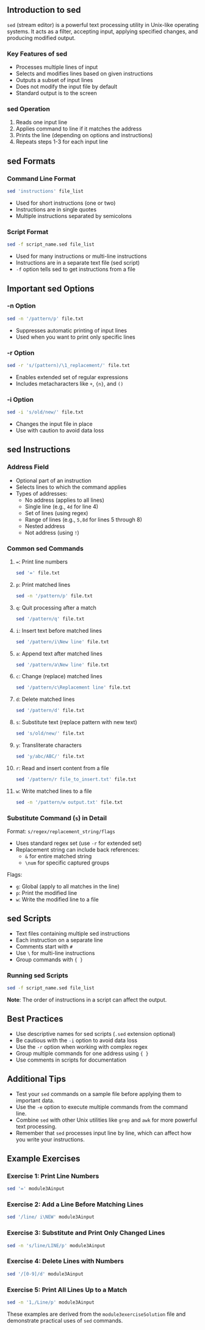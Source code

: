 ## Introduction to sed

`sed` (stream editor) is a powerful text processing utility in Unix-like operating systems. It acts as a filter, accepting input, applying specified changes, and producing modified output.

### Key Features of sed

- Processes multiple lines of input
- Selects and modifies lines based on given instructions
- Outputs a subset of input lines
- Does not modify the input file by default
- Standard output is to the screen

### sed Operation

1. Reads one input line
2. Applies command to line if it matches the address
3. Prints the line (depending on options and instructions)
4. Repeats steps 1-3 for each input line

## sed Formats

### Command Line Format

```bash
sed 'instructions' file_list
```

- Used for short instructions (one or two)
- Instructions are in single quotes
- Multiple instructions separated by semicolons

### Script Format

```bash
sed -f script_name.sed file_list
```

- Used for many instructions or multi-line instructions
- Instructions are in a separate text file (sed script)
- `-f` option tells sed to get instructions from a file

## Important sed Options

### -n Option

```bash
sed -n '/pattern/p' file.txt
```

- Suppresses automatic printing of input lines
- Used when you want to print only specific lines

### -r Option

```bash
sed -r 's/(pattern)/\1_replacement/' file.txt
```

- Enables extended set of regular expressions
- Includes metacharacters like `+`, `{n}`, and `()`

### -i Option

```bash
sed -i 's/old/new/' file.txt
```

- Changes the input file in place
- Use with caution to avoid data loss

## sed Instructions

### Address Field

- Optional part of an instruction
- Selects lines to which the command applies
- Types of addresses:
  - No address (applies to all lines)
  - Single line (e.g., `4d` for line 4)
  - Set of lines (using regex)
  - Range of lines (e.g., `5,8d` for lines 5 through 8)
  - Nested address
  - Not address (using `!`)

### Common sed Commands

1. `=`: Print line numbers
   ```bash
   sed '=' file.txt
   ```
2. `p`: Print matched lines
   ```bash
   sed -n '/pattern/p' file.txt
   ```
3. `q`: Quit processing after a match
   ```bash
   sed '/pattern/q' file.txt
   ```
4. `i`: Insert text before matched lines
   ```bash
   sed '/pattern/i\New line' file.txt
   ```
5. `a`: Append text after matched lines
   ```bash
   sed '/pattern/a\New line' file.txt
   ```
6. `c`: Change (replace) matched lines
   ```bash
   sed '/pattern/c\Replacement line' file.txt
   ```
7. `d`: Delete matched lines
   ```bash
   sed '/pattern/d' file.txt
   ```
8. `s`: Substitute text (replace pattern with new text)
   ```bash
   sed 's/old/new/' file.txt
   ```
9. `y`: Transliterate characters
   ```bash
   sed 'y/abc/ABC/' file.txt
   ```
10. `r`: Read and insert content from a file
    ```bash
    sed '/pattern/r file_to_insert.txt' file.txt
    ```
11. `w`: Write matched lines to a file
    ```bash
    sed -n '/pattern/w output.txt' file.txt
    ```

### Substitute Command (`s`) in Detail

Format: `s/regex/replacement_string/flags`

- Uses standard regex set (use `-r` for extended set)
- Replacement string can include back references:
  - `&` for entire matched string
  - `\num` for specific captured groups

Flags:
- `g`: Global (apply to all matches in the line)
- `p`: Print the modified line
- `w`: Write the modified line to a file

## sed Scripts

- Text files containing multiple sed instructions
- Each instruction on a separate line
- Comments start with `#`
- Use `\` for multi-line instructions
- Group commands with `{ }`

### Running sed Scripts

```bash
sed -f script_name.sed file_list
```

**Note**: The order of instructions in a script can affect the output.

## Best Practices

- Use descriptive names for sed scripts (`.sed` extension optional)
- Be cautious with the `-i` option to avoid data loss
- Use the `-r` option when working with complex regex
- Group multiple commands for one address using `{ }`
- Use comments in scripts for documentation

## Additional Tips

- Test your `sed` commands on a sample file before applying them to important data.
- Use the `-e` option to execute multiple commands from the command line.
- Combine `sed` with other Unix utilities like `grep` and `awk` for more powerful text processing.
- Remember that `sed` processes input line by line, which can affect how you write your instructions.

## Example Exercises

### Exercise 1: Print Line Numbers

```bash
sed '=' module3Ainput
```

### Exercise 2: Add a Line Before Matching Lines

```bash
sed '/line/ i\NEW' module3Ainput
```

### Exercise 3: Substitute and Print Only Changed Lines

```bash
sed -n 's/line/LINE/p' module3Ainput
```

### Exercise 4: Delete Lines with Numbers

```bash
sed '/[0-9]/d' module3Ainput
```

### Exercise 5: Print All Lines Up to a Match

```bash
sed -n '1,/Line/p' module3Ainput
```

These examples are derived from the `module3exerciseSolution` file and demonstrate practical uses of `sed` commands.


